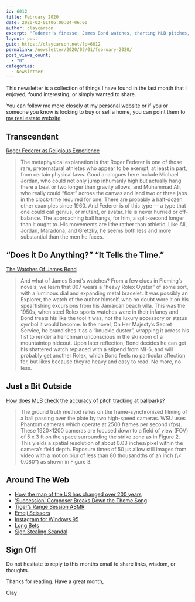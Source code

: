 ```yaml
---
id: 6012
title: February 2020
date: 2020-02-01T06:00:04-06:00
author: claycarson
excerpt: "Federer's finesse, James Bond watches, charting MLB pitches, scissors, maps, Roy family theme songs, and more."
layout: post
guid: https://claycarson.net/?p=6012
permalink: /newsletter/2020/02/01/february-2020/
post_views_count:
  - "0"
categories:
  - Newsletter
---
```

<p>This newsletter is a collection of things I have found in the last month that I enjoyed, found interesting, or simply wanted to share.</p>
<p>You can follow me more closely at <a href="http://claycarson.net" title="Personal Website">my personal website</a> or if you or someone you know is looking to buy or sell a home, you can point them to <a href="http://claycarson.com" title="Business Website ">my real estate website</a>.</p>
<h2>Transcendent</h2>
<p><a href="https://www.nytimes.com/2006/08/20/sports/playmagazine/20federer.html" title="Roger Federer as Religious Experience">Roger Federer as Religious Experience</a></p>
<blockquote>
<p>The metaphysical explanation is that Roger Federer is one of those rare, preternatural athletes who appear to be exempt, at least in part, from certain physical laws. Good analogues here include Michael Jordan, who could not only jump inhumanly high but actually hang there a beat or two longer than gravity allows, and Muhammad Ali, who really could “float” across the canvas and land two or three jabs in the clock-time required for one. There are probably a half-dozen other examples since 1960. And Federer is of this type — a type that one could call genius, or mutant, or avatar. He is never hurried or off-balance. The approaching ball hangs, for him, a split-second longer than it ought to. His movements are lithe rather than athletic. Like Ali, Jordan, Maradona, and Gretzky, he seems both less and more substantial than the men he faces. </p>
</blockquote>
<h2>“Does it Do Anything?” “It Tells the Time.”</h2>
<p><a href="https://www.hodinkee.com/articles/watches-james-bond-why-they-matter-in-depth" title="The Watches Of James Bond ">The Watches Of James Bond</a></p>
<blockquote>
<p>And what of James Bond’s watches? From a few clues in Fleming’s novels, we learn that 007 wears a “heavy Rolex Oyster” of some sort, with a luminous dial and expanding metal bracelet. It was possibly an Explorer, the watch of the author himself, who no doubt wore it on his spearfishing excursions from his Jamaican beach villa. This was the 1950s, when steel Rolex sports watches were in their infancy and Bond treats his like the tool it was, not the luxury accessory or status symbol it would become. In the novel, On Her Majesty’s Secret Service, he brandishes it as a “knuckle duster”, wrapping it across his fist to render a henchman unconscious in the ski room of a mountaintop hideout. Upon later reflection, Bond decides he can get his shattered watch replaced with a stipend from MI-6, and will probably get another Rolex, which Bond feels no particular affection for, but likes because they’re heavy and easy to read. No more, no less. </p>
</blockquote>
<h2>Just a Bit Outside</h2>
<p><a href="https://technology.mlblogs.com/mlb-ground-truth-testing-ec87c73450b9">How does MLB check the accuracy of pitch tracking at ballparks?</a></p>
<blockquote>
<p>The ground truth method relies on the frame-synchronized filming of a ball passing over the plate by two high-speed cameras. WSU uses Phantom cameras which operate at 2500 frames per second (fps). These 1920×1200 cameras are focused down to a field of view (FOV) of 5 x 3 ft on the space surrounding the strike zone as in Figure 2. This yields a spatial resolution of about 0.03 inches/pixel within the camera’s field depth. Exposure times of 50 µs allow still images from video with a motion blur of less than 80 thousandths of an inch (\&lt; 0.080”) as shown in Figure 3.</p>
</blockquote>
<h2>Around The Web</h2>
<ul>
<li><a href="https://twitter.com/profgalloway/status/1216887301319602178" title="How the map of the US has changed over 200 years">How the map of the US has changed over 200 years</a></li>
<li><a href="https://www.youtube.com/watch?v=X0WzqanwlG0&amp;feature=youtu.be&amp;goal=0_11621a10e3-2c5a9791ef-325742403&amp;mc_cid=2c5a9791ef&amp;mc_eid=%5BUNIQID%5D" title="&#039;Succession&#039; Composer Breaks Down the Theme Song">’Succession' Composer Breaks Down the Theme Song</a></li>
<li><a href="https://mobile.twitter.com/GolfChannel/status/1220138630292873222" title="Tiger Range Session ASMR">Tiger’s Range Session ASMR</a></li>
<li><a href="https://wh0.github.io/2020/01/02/scissors.html" title="Emoji Scissors">Emoji Scissors</a></li>
<li><a href="https://www.behance.net/gallery/41023081/Instagram-for-Win95" title="Instagram for Win95">Instagram for Windows 95</a></li>
<li><a href="http://longbets.org/bets/" title="Long Bets">Long Bets</a></li>
<li><a href="http://signstealingscandal.com/players/" title="Sign Stealing Scandal">Sign Stealing Scandal</a></li>
</ul>
<h2>Sign Off</h2>
<p>Do not hesitate to reply to this months email to share links, wisdom, or thoughts.</p>
<p>Thanks for reading. Have a great month,</p>
<p>Clay</p>